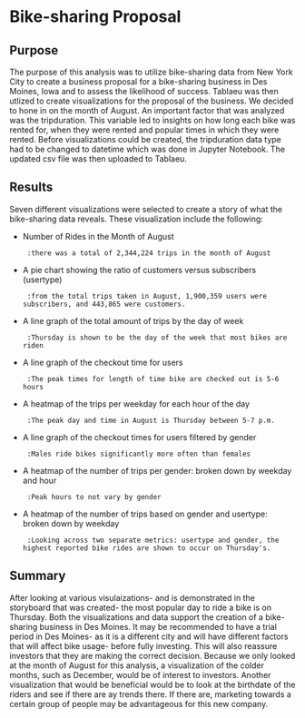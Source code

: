 # Bike-sharing Proposal

## Purpose
  The purpose of this analysis was to utilize bike-sharing data from New York City to create a business proposal for a bike-sharing business in Des Moines, Iowa and to assess the likelihood of success. Tablaeu was then utlized to create visualizations for the proposal of the business. We decided to hone in on the month of August. An important factor that was analyzed was the tripduration. This variable led to insights on how long each bike was rented for, when they were rented and popular times in which they were rented. Before visualizations could be created, the tripduration data type had to be changed to datetime which was done in Jupyter Notebook. The updated csv file was then uploaded to Tablaeu. 
  
 ## Results 
 Seven different visualizations were selected to create a story of what the bike-sharing data reveals. These visualization include the following: 
 - Number of Rides in the Month of August 
 
        :there was a total of 2,344,224 trips in the month of August
 - A pie chart showing the ratio of customers versus subscribers (usertype)
 
        :from the total trips taken in August, 1,900,359 users were subscribers, and 443,865 were customers. 
 - A line graph of the total amount of trips by the day of week
 
        :Thursday is shown to be the day of the week that most bikes are riden
 - A line graph of the checkout time for users 
 
        :The peak times for length of time bike are checked out is 5-6 hours 
 - A heatmap of the trips per weekday for each hour of the day
 
        :The peak day and time in August is Thursday between 5-7 p.m.
 - A line graph of the checkout times for users filtered by gender
 
        :Males ride bikes significantly more often than females
 - A heatmap of the number of trips per gender: broken down by weekday and hour
 
        :Peak hours to not vary by gender
 - A heatmap of the number of trips based on gender and usertype: broken down by weekday 
 
        :Looking across two separate metrics: usertype and gender, the highest reported bike rides are shown to occur on Thursday's. 
 
 ## Summary 
 After looking at various visulaizations- and is demonstrated in the storyboard that was created- the most popular day to ride a bike is on Thursday. Both the visualizations and data support the creation of a bike-sharing business in Des Moines. It may be recommended to have a trial period in Des Moines- as it is a different city and will have different factors that will affect bike usage- before fully investing. This will also reassure investors that they are making the correct decision. Because we only looked at the month of August for this analysis, a visualization of the colder months, such as December, would be of interest to investors. Another visualization that would be beneficial would be to look at the birthdate of the riders and see if there are ay trends there. If there are, marketing towards a certain group of people may be advantageous for this new company. 

